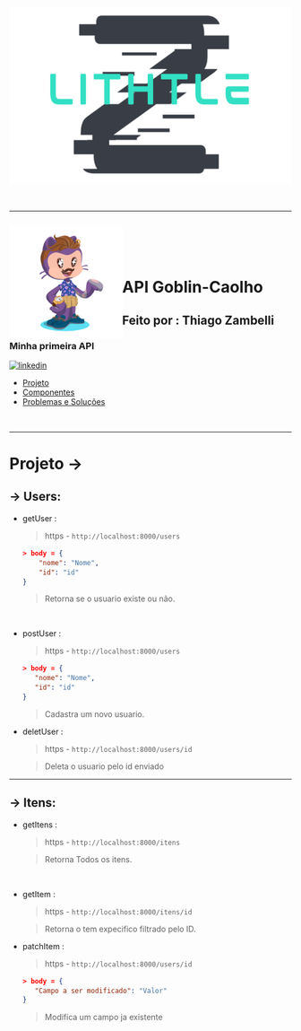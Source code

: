 <div align="center">

![Alt text](assets/logoLithtleZ.svg)

&nbsp;

---

&nbsp;

</div>


<img align="left" width="40%" style="margin-top:-20px" src="assets/eu.png">

</br>
</br>

<div dsplay="inline-block">

<h1 align="justify">API Goblin-Caolho</h1>
<h2 align="justify">Feito por : Thiago Zambelli</h2>
<h3 align="justify">Minha primeira API</h3>
 
  <a href="https://www.linkedin.com/in/thiagozambelli">
    <img width="80px" src="https://i.ibb.co/RyZx12b/linkedin.png" alt="linkedin" style="vertical-align:top;">
  </a>

</div>

- [Projeto](#projeto)
- [Componentes](#componentes)
- [Problemas e Soluções](#problemas__solucoes)


&nbsp;

---

# Projeto -> <div id="projeto"></div>

## ->  Users:

- getUser :
    > https - `http://localhost:8000/users`
    ~~~JSON
    > body = {
        "nome": "Nome",
        "id": "id"
    }
    ~~~~

    > Retorna se o usuario existe ou não.

&nbsp;

- postUser :
    > https - `http://localhost:8000/users`
     ~~~JSON
    > body = {
        "nome": "Nome",
        "id": "id"
    }
    ~~~~

    > Cadastra um novo usuario.

- deletUser :
    > https - `http://localhost:8000/users/id`    

    > Deleta o usuario pelo id enviado

---

## ->  Itens:

- getItens :
    > https - `http://localhost:8000/itens`    

    > Retorna Todos os itens.

&nbsp;

- getItem :
    > https - `http://localhost:8000/itens/id`  

    > Retorna o tem expecifico filtrado pelo ID.

- patchItem :
    > https - `http://localhost:8000/users/id`

     ~~~JSON
    > body = {
        "Campo a ser modificado": "Valor"
    }
    ~~~~   

    > Modifica um campo ja existente
